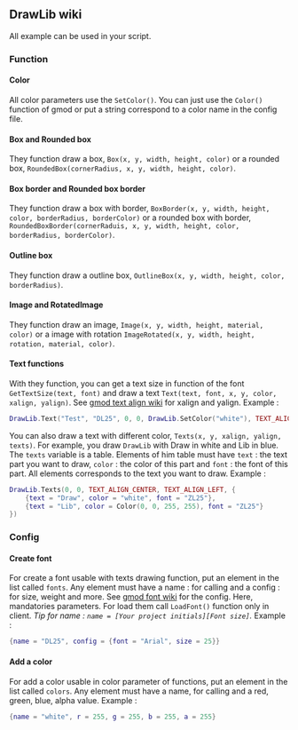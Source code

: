 ## DrawLib wiki
All example can be used in your script.
### Function
#### Color
All color parameters use the `SetColor()`. You can just use the `Color()` function of gmod or put a string correspond to a color name in the config file.
#### Box and Rounded box
They function draw a box, `Box(x, y, width, height, color)` or a rounded box, `RoundedBox(cornerRadius, x, y, width, height, color)`.
#### Box border and Rounded box border
They function draw a box with border, `BoxBorder(x, y, width, height, color, borderRadius, borderColor)` or a rounded box with border, `RoundedBoxBorder(cornerRaduis, x, y, width, height, color, borderRadius, borderColor)`.
#### Outline box
They function draw a outline box, `OutlineBox(x, y, width, height, color, borderRadius)`.
#### Image and RotatedImage
They function draw an image, `Image(x, y, width, height, material, color)` or a image with rotation `ImageRotated(x, y, width, height, rotation, material, color)`.
#### Text functions
With they function, you can get a text size in function of the font `GetTextSize(text, font)` and draw a text `Text(text, font, x, y, color, xalign, yalign)`. See [gmod text align wiki](https://wiki.facepunch.com/gmod/Enums/TEXT_ALIGN) for xalign and yalign.
Example :
```lua
DrawLib.Text("Test", "DL25", 0, 0, DrawLib.SetColor("white"), TEXT_ALIGN_CENTER, TEXT_ALIGN_LEFT)
```
You can also draw a text with different color, `Texts(x, y, xalign, yalign, texts)`. For example, you draw `DrawLib` with Draw in white and Lib in blue. The `texts` variable is a table. Elements of him table must have `text` : the text part you want to draw, `color` : the color of this part and `font` : the font of this part. All elements corresponds to the text you want to draw.
Example :
```lua
DrawLib.Texts(0, 0, TEXT_ALIGN_CENTER, TEXT_ALIGN_LEFT, {
    {text = "Draw", color = "white", font = "ZL25"},
    {text = "Lib", color = Color(0, 0, 255, 255), font = "ZL25"}
})
```
### Config
#### Create font
For create a font usable with texts drawing function, put an element in the list called `fonts`. Any element must have a name : for calling and a config : for size, weight and more. See [gmod font wiki](https://wiki.facepunch.com/gmod/Structures/FontData) for the config. Here, mandatories parameters. For load them call `LoadFont()` function only in client.
_Tip for name : `name = [Your project initials][Font size]`._
Example :
```lua
{name = "DL25", config = {font = "Arial", size = 25}}
```
#### Add a color
For add a color usable in color parameter of functions, put an element in the list called `colors`. Any element must have a name, for calling and a red, green, blue, alpha value.
Example :
```lua
{name = "white", r = 255, g = 255, b = 255, a = 255}
```